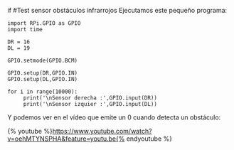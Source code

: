 if #Test sensor obstáculos infrarrojos
Ejecutamos este pequeño programa:

```cpp+lineNumbers:true
import RPi.GPIO as GPIO
import time

DR = 16
DL = 19

GPIO.setmode(GPIO.BCM)

GPIO.setup(DR,GPIO.IN)
GPIO.setup(DL,GPIO.IN)

for i in range(10000):
     print('\nSensor derecha :',GPIO.input(DR))
     print('\nSensor izquier :',GPIO.input(DL))
```

Y podemos ver en el vídeo que emite un 0 cuando detecta un obstáculo:

{% youtube %}https://www.youtube.com/watch?v=oehMTYNSPHA&feature=youtu.be{% endyoutube %}